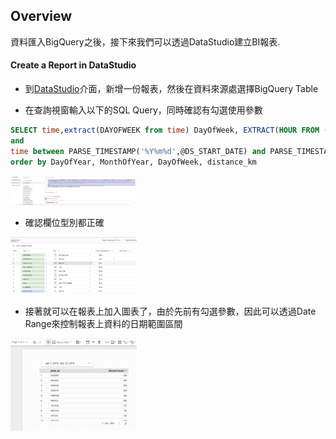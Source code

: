 ##  Overview

資料匯入BigQuery之後，接下來我們可以透過DataStudio建立BI報表.

####    Create a Report in DataStudio

-   到[DataStudio](https://datastudio.google.com/)介面，新增一份報表，然後在資料來源處選擇BigQuery Table

-   在查詢視窗輸入以下的SQL Query，同時確認有勾選使用參數

```sql
SELECT time,extract(DAYOFWEEK from time) DayOfWeek, EXTRACT(HOUR FROM (time)) HourOfDay, extract(MONTH from time) MonthOfYear,extract(DAYOFYEAR from time) DAYOFYEAR, plate_no, distance_km, from_address,ST_GEOGPOINT( from_longitude, from_latitude) FromCoordinate, to_address,ST_GEOGPOINT(  to_longitude,to_latitude) ToCoordinates FROM `kalschi-demo-001.conversational_ai_anaytics.BookEvents` where plate_no is not null and distance_km is not null and from_address is not null and to_address is not null 
and 
time between PARSE_TIMESTAMP('%Y%m%d',@DS_START_DATE) and PARSE_TIMESTAMP('%Y%m%d',@DS_END_DATE)
order by DayOfYear, MonthOfYear, DayOfWeek, distance_km
```

<img src="img/ds-data-query.png" style="width:40%;height:30%"/>

-   確認欄位型別都正確

<img src="img/ds-query-fields.png" style="width:40%;height:30%"/>

-   接著就可以在報表上加入圖表了，由於先前有勾選參數，因此可以透過Date Range來控制報表上資料的日期範圍區間

<img src="img/ds-report-sample.png" style="width:40%;height:30%"/>
